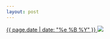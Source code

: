 ```yaml
---
layout: post
---
```


<p>
  <a href="/411">
    <time>{{ page.date | date: "%e %B %Y" }}</time>
    <img src="https://s3.amazonaws.com/life.aaronjgreenberg.com/411.jpg">
  </a>
  
</p>
